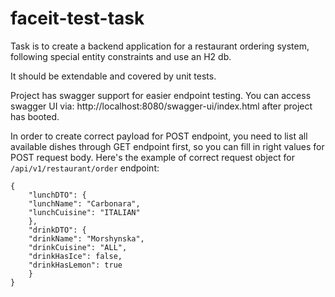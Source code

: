 # faceit-test-task

Task is to create a backend application for a restaurant ordering system, following special entity constraints and use an H2 db.

It should be extendable and covered by unit tests.

Project has swagger support for easier endpoint testing. You can access swagger UI via: http://localhost:8080/swagger-ui/index.html after project has booted.

In order to create correct payload for POST endpoint, you need to list all available dishes through GET endpoint first,
so you can fill in right values for POST request body. Here's the example of correct request object for `/api/v1/restaurant/order` endpoint:

    {
        "lunchDTO": {
        "lunchName": "Carbonara",
        "lunchCuisine": "ITALIAN"
        },
        "drinkDTO": {
        "drinkName": "Morshynska",
        "drinkCuisine": "ALL",
        "drinkHasIce": false,
        "drinkHasLemon": true
        }
    }

